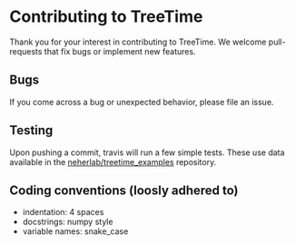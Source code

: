 # Contributing to TreeTime

Thank you for your interest in contributing to TreeTime.
We welcome pull-requests that fix bugs or implement new features. 

## Bugs
If you come across a bug or unexpected behavior, please file an issue. 

## Testing
Upon pushing a commit, travis will run a few simple tests. These use data available in the [neherlab/treetime_examples](https://github.com/neherlab/treetime_examples) repository.

## Coding conventions (loosly adhered to)

  * indentation: 4 spaces
  * docstrings: numpy style
  * variable names: snake_case
